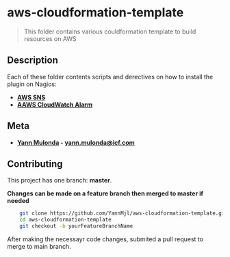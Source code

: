 # aws-cloudformation-template

> This folder contains various couldformation template to build resources on AWS

## Description

Each of these folder contents scripts and derectives on how to install the plugin on Nagios:

* **[AWS SNS](aws-sns)**
* **[AAWS CloudWatch Alarm](aws-cloudwatch)**

## Meta

* **[Yann Mulonda](https://github.com/YannMjl) - yann.mulonda@icf.com**

## Contributing

This project has one branch: **master**.

**Changes can be made on a feature branch then merged to master if needed**
```bash
    git clone https://github.com/YannMjl/aws-cloudformation-template.git
    cd aws-cloudformation-template
    git checkout -b yourFeatureBranchName
```
After making the necessayr code changes, submited a pull request to merge to main branch.
